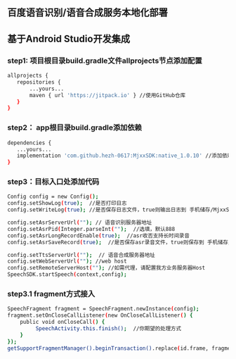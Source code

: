 ## 百度语音识别/语音合成服务本地化部署

## 基于Android Studio开发集成

### step1: 项目根目录build.gradle文件allprojects节点添加配置

```bash
allprojects {
   repositories {
       ...yours...
       maven { url 'https://jitpack.io' } //使用GitHub仓库
   }
}
```


### step2： app根目录build.gradle添加依赖

```bash
dependencies {
   ...yours...
   implementation 'com.github.hezh-0617:MjxxSDK:native_1.0.10' //添加依赖
}
```


### step3：目标入口处添加代码
```bash
Config config = new Config();
config.setShowLog(true);  //是否打印日志
config.setWriteLog(true); //是否保存日志文件，true则输出日志到 手机储存/MjxxSdkLogs/

config.setAsrServerUrl(""); // 语音识别服务器地址
config.setAsrPid(Integer.parseInt("");  //选填，默认888
config.setAsrLongRecordEnable(true);  //asr收否支持长时间录音
config.setAsrSaveRecord(true);  //是否保存asr录音文件，true则保存到 手机储存/MUSIC/baidu_asr/

config.setTtsServerUrl("");  // 语音合成服务器地址
config.setWebServerUrl(""); //web host
config.setRemoteServerHost(""); //如需代理，请配置我方业务服务器Host
SpeechSDK.startSpeech(context,config);
```


### step3.1 fragment方式接入
```bash
SpeechFragment fragment = SpeechFragment.newInstance(config);
fragment.setOnCloseCallListener(new OnCloseCallListener() {
    public void onCloseCall() {
         SpeechActivity.this.finish();  //你期望的处理方式
    }
});
getSupportFragmentManager().beginTransaction().replace(id.frame, fragment).commitAllowingStateLoss(); //你期望的处理方式
```
